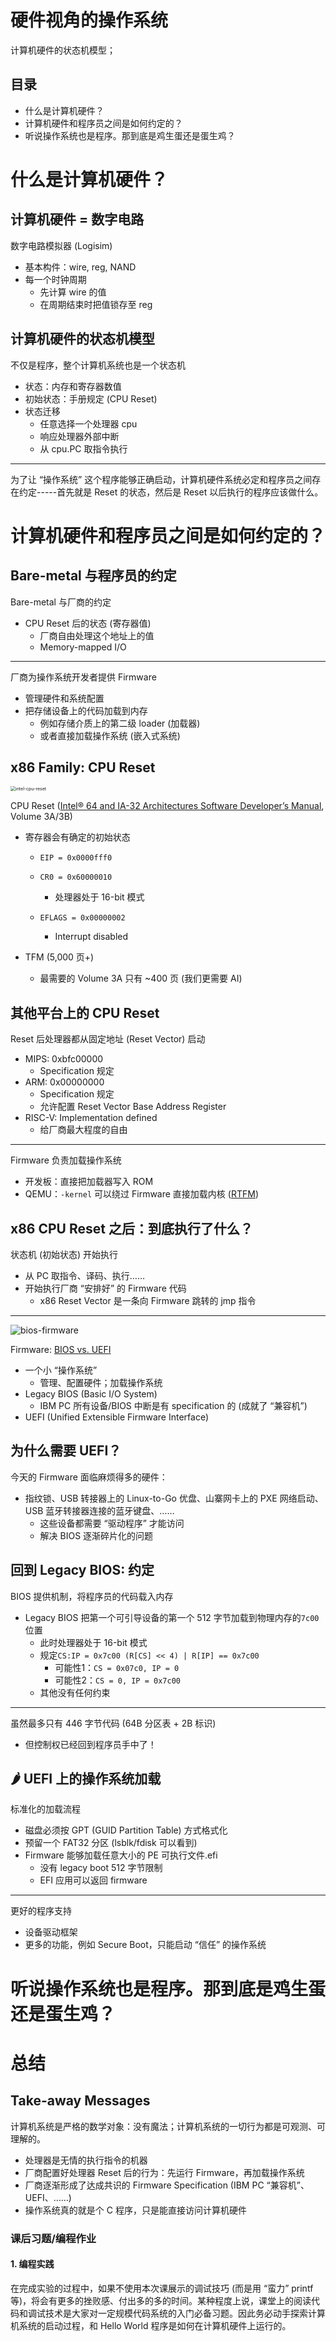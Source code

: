 # 硬件视角的操作系统

计算机硬件的状态机模型；

## 目录

- 什么是计算机硬件？
- 计算机硬件和程序员之间是如何约定的？
- 听说操作系统也是程序。那到底是鸡生蛋还是蛋生鸡？

# 什么是计算机硬件？

## 计算机硬件 = 数字电路

数字电路模拟器 (Logisim)

- 基本构件：wire, reg, NAND
- 每一个时钟周期
  - 先计算 wire 的值
  - 在周期结束时把值锁存至 reg

## 计算机硬件的状态机模型

不仅是程序，整个计算机系统也是一个状态机

- 状态：内存和寄存器数值
- 初始状态：手册规定 (CPU Reset)
- 状态迁移
  - 任意选择一个处理器 cpu
  - 响应处理器外部中断
  - 从 cpu.PC 取指令执行

---

为了让 “操作系统” 这个程序能够正确启动，计算机硬件系统必定和程序员之间存在约定-----首先就是 Reset 的状态，然后是 Reset 以后执行的程序应该做什么。

# 计算机硬件和程序员之间是如何约定的？

## Bare-metal 与程序员的约定

Bare-metal 与厂商的约定

- CPU Reset 后的状态 (寄存器值)
  - 厂商自由处理这个地址上的值
  - Memory-mapped I/O

------

厂商为操作系统开发者提供 Firmware

- 管理硬件和系统配置
- 把存储设备上的代码加载到内存
  - 例如存储介质上的第二级 loader (加载器)
  - 或者直接加载操作系统 (嵌入式系统)

## x86 Family: CPU Reset

<img src="https://zecheng2023.oss-cn-beijing.aliyuncs.com/images/intel-cpu-reset.png" alt="intel-cpu-reset" style="zoom:50%;" />

CPU Reset ([Intel® 64 and IA-32 Architectures Software Developer’s Manual](https://software.intel.com/en-us/articles/intel-sdm), Volume 3A/3B)

- 寄存器会有确定的初始状态

  - `EIP = 0x0000fff0`

  - ```
    CR0 = 0x60000010
    ```

    - 处理器处于 16-bit 模式

  - ```
    EFLAGS = 0x00000002
    ```

    - Interrupt disabled

- TFM (5,000 页+)

  - 最需要的 Volume 3A 只有 ~400 页 (我们更需要 AI)

## 其他平台上的 CPU Reset

Reset 后处理器都从固定地址 (Reset Vector) 启动

- MIPS: 0xbfc00000
  - Specification 规定
- ARM: 0x00000000
  - Specification 规定
  - 允许配置 Reset Vector Base Address Register
- RISC-V: Implementation defined
  - 给厂商最大程度的自由

------

Firmware 负责加载操作系统

- 开发板：直接把加载器写入 ROM
- QEMU：`-kernel` 可以绕过 Firmware 直接加载内核 ([RTFM](https://www.qemu.org/docs/master/system/invocation.html#hxtool-8))

## x86 CPU Reset 之后：到底执行了什么？

状态机 (初始状态) 开始执行

- 从 PC 取指令、译码、执行……
- 开始执行厂商 “安排好” 的 Firmware 代码
  - x86 Reset Vector 是一条向 Firmware 跳转的 jmp 指令

------

![bios-firmware](https://zecheng2023.oss-cn-beijing.aliyuncs.com/images/bios-firmware.png)

Firmware: [BIOS vs. UEFI](https://www.zhihu.com/question/21672895)

- 一个小 “操作系统”
  - 管理、配置硬件；加载操作系统
- Legacy BIOS (Basic I/O System)
  - IBM PC 所有设备/BIOS 中断是有 specification 的 (成就了 “兼容机”)
- UEFI (Unified Extensible Firmware Interface)

## 为什么需要 UEFI？

今天的 Firmware 面临麻烦得多的硬件：

- 指纹锁、USB 转接器上的 Linux-to-Go 优盘、山寨网卡上的 PXE 网络启动、USB 蓝牙转接器连接的蓝牙键盘、……
  - 这些设备都需要 “驱动程序” 才能访问
  - 解决 BIOS 逐渐碎片化的问题

## 回到 Legacy BIOS: 约定

BIOS 提供机制，将程序员的代码载入内存

- Legacy BIOS 把第一个可引导设备的第一个 512 字节加载到物理内存的`7c00`位置
  - 此时处理器处于 16-bit 模式
  - 规定`CS:IP = 0x7c00 (R[CS] << 4) | R[IP] == 0x7c00`
    - 可能性1：`CS = 0x07c0, IP = 0`
    - 可能性2：`CS = 0, IP = 0x7c00`
  - 其他没有任何约束

------

虽然最多只有 446 字节代码 (64B 分区表 + 2B 标识)

- 但控制权已经回到程序员手中了！

## 🌶️ UEFI 上的操作系统加载

标准化的加载流程

- 磁盘必须按 GPT (GUID Partition Table) 方式格式化
- 预留一个 FAT32 分区 (lsblk/fdisk 可以看到)
- Firmware 能够加载任意大小的 PE 可执行文件.efi
  - 没有 legacy boot 512 字节限制
  - EFI 应用可以返回 firmware

------

更好的程序支持

- 设备驱动框架
- 更多的功能，例如 Secure Boot，只能启动 “信任” 的操作系统

# 听说操作系统也是程序。那到底是鸡生蛋还是蛋生鸡？







# 总结

## Take-away Messages

计算机系统是严格的数学对象：没有魔法；计算机系统的一切行为都是可观测、可理解的。

- 处理器是无情的执行指令的机器
- 厂商配置好处理器 Reset 后的行为：先运行 Firmware，再加载操作系统
- 厂商逐渐形成了达成共识的 Firmware Specification (IBM PC “兼容机”、UEFI、……)
- 操作系统真的就是个 C 程序，只是能直接访问计算机硬件

### 课后习题/编程作业

#### 1. 编程实践

在完成实验的过程中，如果不使用本次课展示的调试技巧 (而是用 “蛮力” printf 等)，将会有更多的挫败感、付出多的多的时间。某种程度上说，课堂上的阅读代码和调试技术是大家对一定规模代码系统的入门必备习题。因此务必动手探索计算机系统的启动过程，和 Hello World 程序是如何在计算机硬件上运行的。
